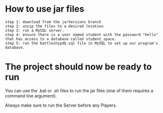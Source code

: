 # How to use jar files ##
    step 1: download from the jarVersions branch
    step 2: unzip the files to a desired location
    step 3: run a MySQL server.
    step 4: ensure there is a user named student with the password "hello" that has access to a database called student_space.
    step 5: run the battleshipdb.sql file in MySQL to set up our program's database.

# The project should now be ready to run #

You can use the .bat or .sh files to run the jar files (one of them requires a command line argument).

Always make sure to run the Server before any Players.
